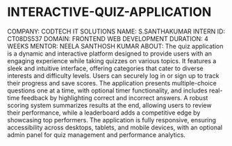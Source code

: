 # INTERACTIVE-QUIZ-APPLICATION
COMPANY: CODTECH IT SOLUTIONS
NAME: S.SANTHAKUMAR
INTERN ID: CT08DS537
DOMAIN: FRONTEND WEB DEVELOPMENT
DURATION: 4 WEEKS
MENTOR: NEELA SANTHOSH KUMAR
ABOUT: The quiz application is a dynamic and interactive platform designed to provide users with an engaging experience while taking quizzes on various topics. It features a sleek and intuitive interface, offering categories that cater to diverse interests and difficulty levels. Users can securely log in or sign up to track their progress and save scores. The application presents multiple-choice questions one at a time, with optional timer functionality, and includes real-time feedback by highlighting correct and incorrect answers. A robust scoring system summarizes results at the end, allowing users to review their performance, while a leaderboard adds a competitive edge by showcasing top performers. The application is fully responsive, ensuring accessibility across desktops, tablets, and mobile devices, with an optional admin panel for quiz management and performance analytics.
